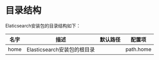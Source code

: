 # 目录结构

Elaticsearch安装包的目录结构如下：

|名字|描述|默认路径|配置项|
|---|---|---|---|
|home|Elasticsearch安装包的根目录||path.home|